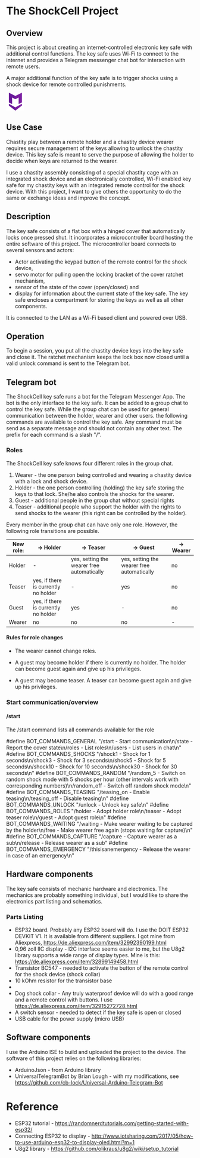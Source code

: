 # The ShockCell Project

## Overview

This project is about creating an internet-controlled electronic key safe with additional control functions. The key safe uses Wi-Fi to connect to the internet and provides a Telegram messenger chat bot for interaction with remote users.

A major additional function of the key safe is to trigger shocks using a shock device for remote controlled punishments.

![alt text](https://github.com/adam-p/markdown-here/raw/master/src/common/images/icon48.png "Logo Title Text 1")

## Use Case

Chastity play between a remote holder and a chastity device wearer requires secure management of the keys allowing to unlock the chastity device. This key safe is meant to serve the purpose of allowing the holder to decide when keys are returned to the wearer.

I use a chastity assembly consisting of a special chastity cage with an integrated shock device and an electronically controlled, Wi-Fi enabled key safe for my chastity keys with an integrated remote control for the shock device. With this project, I want to give others the opportunity to do the same or exchange ideas and improve the concept.

## Description

The key safe consists of a flat box with a hinged cover that automatically locks once pressed shut. It incorporates a microcontroller board hosting the entire software of this project. The microcontroller board connects to several sensors and actors:
* Actor activating the keypad button of the remote control for the shock device,
* servo motor for pulling open the locking bracket of the cover ratchet mechanism,
* sensor of the state of the cover (open/closed) and
* display for information about the current state of the key safe.
The key safe encloses a compartment for storing the keys as well as all other components.

It is connected to the LAN as a Wi-Fi based client and powered over USB.

## Operation

To begin a session, you put all the chastity device keys into the key safe and close it. The ratchet mechanism keeps the lock box now closed until a valid unlock command is sent to the Telegram bot.

## Telegram bot

The ShockCell key safe runs a bot for the Telegram Messenger App. The bot is the only interface to the key safe. It can be added to a group chat to control the key safe. While the group chat can be used for general communication between the holder, wearer and other users. the following commands are available to control the key safe. Any command must be send as a separate message and should not contain any other text. The prefix for each command is a slash "/".

### Roles

The ShockCell key safe knows four different roles in the group chat.

1. Wearer - the one person being controlled and wearing a chastity device with a lock and shock device.
2. Holder - the one person controlling (holding) the key safe storing the keys to that lock. She/he also controls the shocks for the wearer.
3. Guest - additional people in the group chat without special rights
4. Teaser - additional people who support the holder with the rights to send shocks to the wearer (this right can be controlled by the holder).

Every member in the group chat can have only one role. However, the following role transitions are possible.

| New role: | -> Holder                            | -> Teaser                                  | -> Guest                                   | -> Wearer               |
|-----------|--------------------------------------|--------------------------------------------|--------------------------------------------|-------------------------|
| Holder    | -                                    | yes, setting the wearer free automatically | yes, setting the wearer free automatically | no                      |
| Teaser    | yes, if there is currently no holder | -                                          | yes                                        | no                      |
| Guest     | yes, if there is currently no holder | yes                                        | -                                          | no                      |
| Wearer    | no                                   | no                                         | no                                         | -                       |

#### Rules for role changes

- The wearer cannot change roles.

- A guest may become holder if there is currently no holder. The holder can become guest again and give up his privileges.

- A guest may become teaser. A teaser can become guest again and give up his privileges.

### Start communication/overview

#### /start

The /start command lists all commands available for the role 

#define BOT_COMMANDS_GENERAL "/start - Start communication\n/state - Report the cover state\n/roles - List roles\n/users - List users in chat\n"
#define BOT_COMMANDS_SHOCKS "/shock1 - Shock for 1 seconds\n/shock3 - Shock for 3 seconds\n/shock5 - Shock for 5 seconds\n/shock10 - Shock for 10 seconds\n/shock30 - Shock for 30 seconds\n"
#define BOT_COMMANDS_RANDOM "/random_5 - Switch on random shock mode with 5 shocks per hour (other intervals work with corresponding numbers)\n/random_off - Switch off random shock mode\n"
#define BOT_COMMANDS_TEASING "/teasing_on - Enable teasing\n/teasing_off - Disable teasing\n"
#define BOT_COMMANDS_UNLOCK "/unlock - Unlock key safe\n"
#define BOT_COMMANDS_ROLES "/holder - Adopt holder role\n/teaser - Adopt teaser role\n/guest - Adopt guest role\n"
#define BOT_COMMANDS_WAITING "/waiting - Make wearer waiting to be captured by the holder\n/free - Make wearer free again (stops waiting for capture)\n"
#define BOT_COMMANDS_CAPTURE "/capture - Capture wearer as a sub\n/release - Release wearer as a sub"
#define BOT_COMMANDS_EMERGENCY "/thisisanemergency - Release the wearer in case of an emergency\n"

## Hardware components

The key safe consists of mechanic hardware and electronics. The mechanics are probably something individual, but I would like to share the electronics part listing and schematics.

### Parts Listing

- ESP32 board. Probably any ESP32 board will do. I use the DOIT ESP32 DEVKIT V1. It is available from different suppliers. I got mine from Aliexpress, https://de.aliexpress.com/item/32992390199.html
- 0,96 zoll IIC display - I2C interface seems easier to me, but the U8g2 library supports a wide range of display types. Mine is this: https://de.aliexpress.com/item/32899149458.html
- Transistor BC547 - needed to activate the button of the remote control for the shock device (shock collar)
- 10 kOhm resistor for the transistor base
- 
- Dog shock collar - Any truly waterproof device will do with a good range and a remote control with buttons. I use https://de.aliexpress.com/item/32915272728.html
- A switch sensor - needed to detect if the key safe is open or closed
- USB cable for the power supply (micro USB)

## Software components

I use the Arduino ISE to build and uploaded the project to the device. The software of this project relies on the following libraries:

- ArduinoJson - from Arduino library
- UniversalTelegramBot by Brian Lough  - with my modifications, see https://github.com/cb-lock/Universal-Arduino-Telegram-Bot

# Reference
- ESP32 tutorial - https://randomnerdtutorials.com/getting-started-with-esp32/
- Connecting ESP32 to display - http://www.iotsharing.com/2017/05/how-to-use-arduino-esp32-to-display-oled.html?m=1
- U8g2 library - https://github.com/olikraus/u8g2/wiki/setup_tutorial

